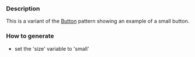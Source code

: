 ### Description
This is a variant of the [Button](./?p=atoms-button) pattern showing an example of a small button.

### How to generate
* set the 'size' variable to 'small'
